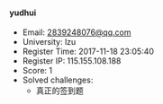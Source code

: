#### yudhui  

* Email: 2839248076@qq.com  
* University: lzu  
* Register Time: 2017-11-18 23:05:40  
* Register IP: 115.155.108.188  
* Score: 1  
* Solved challenges: 
  * 真正的签到题  
